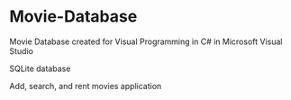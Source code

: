 # Movie-Database

Movie Database created for Visual Programming in C# in Microsoft Visual Studio

SQLite database 

Add, search, and rent movies application
